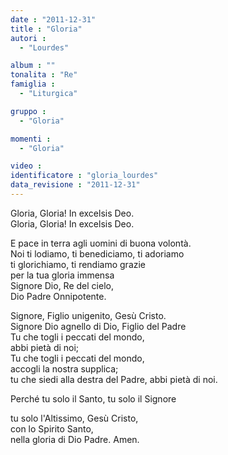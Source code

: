 ```yaml
---
date : "2011-12-31"
title : "Gloria"
autori : 
  - "Lourdes"

album : ""
tonalita : "Re"
famiglia : 
  - "Liturgica"

gruppo : 
  - "Gloria"

momenti : 
  - "Gloria"

video : 
identificatore : "gloria_lourdes"
data_revisione : "2011-12-31"
---
```

  
  
  
Gloria, Gloria! In excelsis Deo.  
Gloria, Gloria! In excelsis Deo.  
  
  
  
E pace in terra agli uomini di buona volontà.  
Noi ti lodiamo, ti benediciamo, ti adoriamo  
ti glorichiamo, ti rendiamo grazie  
per la tua gloria immensa  
Signore Dio, Re del cielo,  
Dio Padre Onnipotente.  
  
  
  
  
Signore, Figlio unigenito, Gesù Cristo.  
Signore Dio agnello di Dio, Figlio del Padre  
Tu che togli i peccati del mondo,  
abbi pietà di noi;  
Tu che togli i peccati del mondo,  
accogli la nostra supplica;  
tu che siedi alla destra del Padre, abbi pietà di noi.  
  
  
  
Perché tu solo il Santo, tu solo il Signore  
  
tu solo l'Altissimo, Gesù Cristo,  
con lo Spirito Santo,  
nella gloria di Dio Padre. Amen.  
  
  
  
